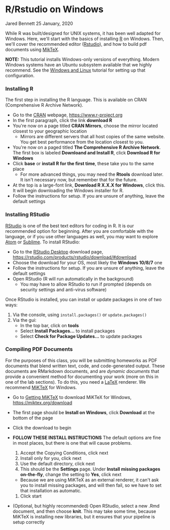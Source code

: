 R/Rstudio on Windows
================
Jared Bennett
25 January, 2020

While R was built/designed for UNIX systems, it has been well adapted for Windows. Here, we'll start with the basics of installing [R](https://www.r-project.org/) on Windows. Then, we'll cover the recommended editor ([Rstudio](https://rstudio.com/)), and how to build pdf documents using [MikTeX](https://miktex.org/).

**NOTE:** This tutorial installs Windows-only versions of everything. Modern Windows systems have an Ubuntu subsystem available that we highly recommend. See the [Windows and Linux](./windowsAndLinux.md) tutorial for setting up that configuration.

### Installing R

The first step in installing the R language. This is available on CRAN (Comprehensive R Archive Network).

-   Go to the [CRAN](https://www.r-project.org/) webpage, <https://www.r-project.org>
-   In the first paragraph, click the link **download R**
-   You're now on a page titled **CRAN Mirrors**, choose the mirror located closest to your geographic location
    -   Mirrors are different servers that all host copies of the same website. You get best performance from the location closest to you.
-   You're now on a paged titled **The Comprehensive R Archive Network**. The first box is labeled **Downloand and Install R**, click **Download R for Windows**
-   Click **base** or **install R for the first time**, these take you to the same place
    -   For more advanced things, you may need the **Rtools** download later. It isn't necessary now, but remember that for the future.
-   At the top is a large-font link, **Download R X.X.X for Windows**, click this. It will begin downloading the Windows installer for R.
-   Follow the instructions for setup. If you are unsure of anything, leave the default settings

### Installing RStudio

[RStudio](https://rstudio.com/) is one of the best text editors for coding in R. It is our recommended option for beginning. After you are comfortable with the language, or if you use other languages as well, you may want to explore [Atom](https://atom.io/) or [Sublime](https://www.sublimetext.com/).
To install RStudio:

-   Go to the [RStudio Desktop](https://rstudio.com/products/rstudio/download/#download) download page, <https://rstudio.com/products/rstudio/download/#download>
-   Choose the download for your OS, most likely the **Windows 10/8/7** one
-   Follow the instructions for setup. If you are unsure of anything, leave the default settings
-   Open RStudio (R will run automatically in the background)
    -   You may have to allow RStudio to run if prompted (depends on security settings and anti-virus software)

Once RStudio is installed, you can install or update packages in one of two ways:

1.  Via the console, using `install.packages()` or `update.packages()`
2.  Via the gui:
    -   In the top bar, click on **tools**
    -   Select **Install Packages...** to install packages
    -   Select **Check for Package Updates...** to update packages

### Compiling PDF Documents

For the purposes of this class, you will be submitting homeworks as PDF documents that blend written text, code, and code-generated output. These documents are RMarkdown documents, and are *dynamic documents* that provide a convenient method for documenting your work (more on this in one of the lab sections). To do this, you need a [LaTeX](https://www.latex-project.org/) renderer. We recommend [MiKTeX](https://miktex.org/) for Windows.

-   Go to [Getting MiKTeX](https://miktex.org/download) to download MiKTeX for Windows, <https://miktex.org/download>
-   The first page should be **Install on Windows**, click **Download** at the bottom of the page
-   Click the download to begin
-   **FOLLOW THESE INSTALL INSTRUCTIONS**
    The default options are fine in most places, but there is one that will cause problems.

    1.  Accept the Copying Conditions, click next
    2.  Install only for you, click next
    3.  Use the default directory, click next
    4.  This should be the **Settings** page. Under **Install missing packages on-the-fly**, change the setting to **Yes**, click next

    -   Because we are using MiKTeX as an external renderer, it can't ask you to install missing packages, and will then fail, so we have to set that installation as automatic.

    1.  Click start

-   (Optional, but highly recommended) Open RStudio, select a new .Rmd document, and then choose **knit**. This may take some time, because MiKTeX is installing new libraries, but it ensures that your pipeline is setup correctly
